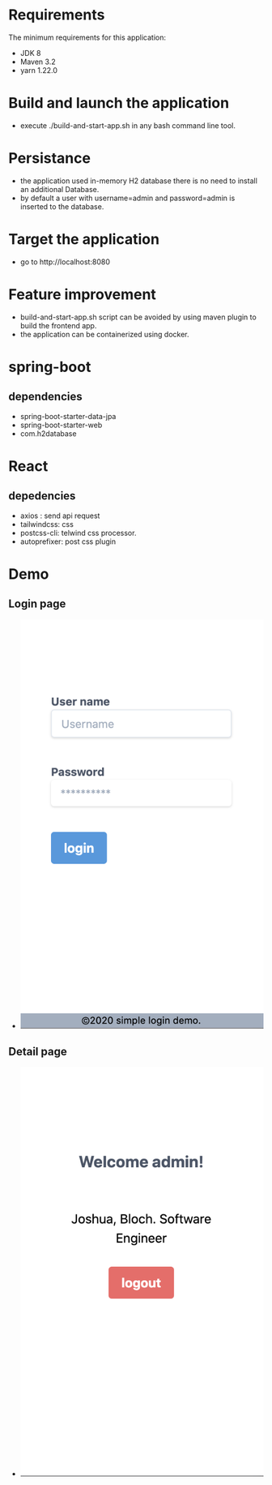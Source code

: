 
# Requirements
The minimum requirements for this application:
- JDK 8
- Maven 3.2
- yarn 1.22.0

# Build and launch the application 
- execute ./build-and-start-app.sh in any bash command line tool.


# Persistance
- the application used in-memory H2 database there is no need to install an additional Database. 
- by default a user with username=admin and password=admin is inserted to the database. 

# Target the application
- go to http://localhost:8080 


# Feature improvement 
- build-and-start-app.sh script can be avoided by using maven plugin to build the frontend app. 
- the application can be containerized using docker. 

# spring-boot
## dependencies
- spring-boot-starter-data-jpa
- spring-boot-starter-web
- com.h2database

# React
## depedencies 
- axios : send api request
- tailwindcss: css
- postcss-cli: telwind css processor. 
- autoprefixer: post css plugin
 
# Demo
## Login page
- ![login page](https://github.com/jLeta/images/blob/main/Screen%20Shot%202020-11-23%20at%2011.11.25%20PM.png?raw=true)

## Detail page
- ![login page](https://github.com/jLeta/images/blob/main/Screen%20Shot%202020-11-23%20at%2011.15.46%20PM.png?raw=true)
